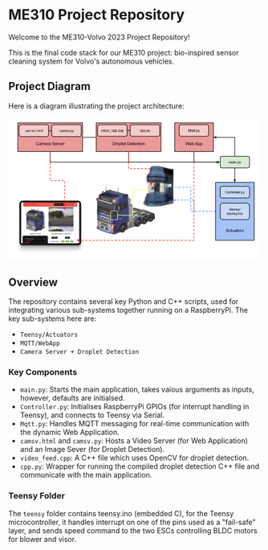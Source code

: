 # ME310 Project Repository

Welcome to the ME310-Volvo 2023 Project Repository! 

This is the final code stack for our ME310 project: bio-inspired sensor cleaning system for Volvo's autonomous vehicles.

## Project Diagram

Here is a diagram illustrating the project architecture:

![Project Diagram](images/project_diagram.png "Project Diagram")

## Overview

The repository contains several key Python and C++ scripts, used for integrating various sub-systems together running on a RaspberryPi. The key sub-systems here are:
- `Teensy/Actuators`
- `MQTT/WebApp`
- `Camera Server + Droplet Detection`

### Key Components

- `main.py`: Starts the main application, takes vaious arguments as inputs, however, defaults are initialsed.
- `Controller.py`: Initialises RaspberryPi GPIOs (for interrupt handling in Teensy), and connects to Teensy via Serial.
- `Mqtt.py`: Handles MQTT messaging for real-time communication with the dynamic Web Application.
- `camsv.html` and `camsv.py`: Hosts a Video Server (for Web Application) and an Image Sever (for Droplet Detection).
- `video_feed.cpp`: A C++ file which uses OpenCV for droplet detection.
- `cpp.py`: Wrapper for running the compiled droplet detection C++ file and communicate with the main application.

### Teensy Folder

The `teensy` folder contains teensy.ino (embedded C), for the Teensy microcontroller, it handles interrupt on one of the pins used as a "fail-safe" layer, and sends speed command to the two ESCs controlling BLDC motors for blower and visor.